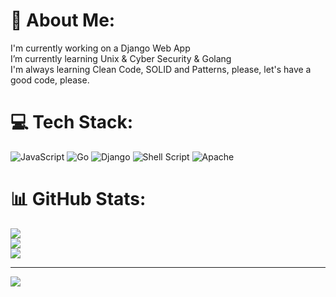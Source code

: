 # 💫 About Me:
I'm currently working on a Django Web App<br>I’m currently learning Unix & Cyber Security & Golang<br>I'm always learning Clean Code, SOLID and Patterns, please, let's have a good code, please.<br>



# 💻 Tech Stack:
![JavaScript](https://img.shields.io/badge/javascript-%23323330.svg?style=for-the-badge&logo=javascript&logoColor=%23F7DF1E) ![Go](https://img.shields.io/badge/go-%2300ADD8.svg?style=for-the-badge&logo=go&logoColor=white) ![Django](https://img.shields.io/badge/django-%23092E20.svg?style=for-the-badge&logo=django&logoColor=white) ![Shell Script](https://img.shields.io/badge/shell_script-%23121011.svg?style=for-the-badge&logo=gnu-bash&logoColor=white) ![Apache](https://img.shields.io/badge/apache-%23D42029.svg?style=for-the-badge&logo=apache&logoColor=white)
# 📊 GitHub Stats:
![](https://github-readme-stats.vercel.app/api?username=Any-Sec&theme=dark&hide_border=false&include_all_commits=false&count_private=false)<br/>
![](https://github-readme-streak-stats.herokuapp.com/?user=Any-Sec&theme=dark&hide_border=false)<br/>
![](https://github-readme-stats.vercel.app/api/top-langs/?username=Any-Sec&theme=dark&hide_border=false&include_all_commits=false&count_private=false&layout=compact)

---
[![](https://visitcount.itsvg.in/api?id=Any-Sec&icon=0&color=0)](https://visitcount.itsvg.in)

<!-- Proudly created with GPRM ( https://gprm.itsvg.in ) -->

